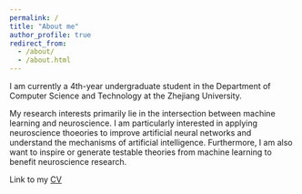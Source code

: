 ```yaml
---
permalink: /
title: "About me"
author_profile: true
redirect_from: 
  - /about/
  - /about.html
---
```


I am currently a 4th-year undergraduate student in the Department of Computer Science and Technology at the Zhejiang University.

My research interests primarily lie in the intersection between machine learning and neuroscience. I am particularly interested in applying neuroscience thoeories to improve artificial neural networks and understand the mechanisms of artificial intelligence. Furthermore, I am also want to inspire or generate testable theories from machine learning to benefit neuroscience research.

Link to my [CV](https://kseelek.github.io/weihan-li.github.io/files/cv.pdf)
